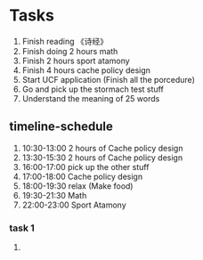 # Tasks
1. Finish reading 《诗经》
2. Finish doing 2 hours math
3. Finish 2 hours sport atamony
4. Finish 4 hours cache policy design
5. Start UCF application (Finish all the porcedure)
6. Go and pick up the stormach test stuff
7. Understand the meaning of 25 words


## timeline-schedule
1. 10:30-13:00 2 hours of Cache policy design
2. 13:30-15:30 2 hours of Cache policy design
3. 16:00-17:00 pick up the other stuff
4. 17:00-18:00 Cache policy design
5. 18:00-19:30 relax (Make food)
6. 19:30-21:30 Math
7. 22:00-23:00 Sport Atamony

### task 1
1. 
